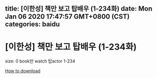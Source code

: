 
title: [이한성] 책만 보고 탑배우 (1-234화)
date: Mon Jan 06 2020 17:47:57 GMT+0800 (CST)    
categories: baidu
---

# [이한성] 책만 보고 탑배우 (1-234화)
size: 0
 book만 watch 탑actor 1-234
 

[How to download](https://bpcam.bemobtrk.com/go/2ceec3aa-1ca2-46d6-b9ff-aaa5c184517c?jno=4661)